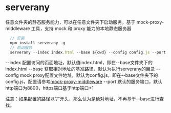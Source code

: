 # serverany

任意文件夹的静态服务能力，可以在任意文件夹下启动服务，基于 mock-proxy-middleware 工具，支持 mock 和 proxy 能力的本地静态服务器

```javascript
  // 安装
  npm install serverany -g
  // 启动服务
  serverany --index index.html --base ${cwd} --config config.js --port 8800
```
--index 配置访问的页面地址，默认值index.html，即在--base文件夹下的index.html
--base 获取相对地址的基准路径，默认为执行serverany的目录
--config mock proxy配置文件地址，默认为config.js，即在--base文件夹下的config.js，配置请参考[mock-proxy-middleware](https://github.com/zhangshaolong/mock-proxy-middleware "mock-proxy-middleware")
--port 默认的服务端口，默认http端口为8800，https端口基于http端口+1

注意：如果配置的路径以“/”开头，那么认为是绝对地址，不再基于--base进行查找。